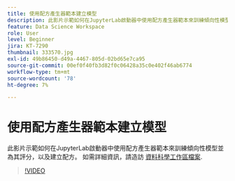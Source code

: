 ```yaml
---
title: 使用配方產生器範本建立模型
description: 此影片示範如何在JupyterLab啟動器中使用配方產生器範本來訓練傾向性模型並為其評分，以及建立配方。
feature: Data Science Workspace
role: User
level: Beginner
jira: KT-7290
thumbnail: 333570.jpg
exl-id: 49b86450-d49a-4467-805d-02bd65e7ca95
source-git-commit: 00ef0f40fb3d82f0c06428a35c0e402f46ab6774
workflow-type: tm+mt
source-wordcount: '78'
ht-degree: 7%

---
```


# 使用配方產生器範本建立模型

此影片示範如何在JupyterLab啟動器中使用配方產生器範本來訓練傾向性模型並為其評分，以及建立配方。 如需詳細資訊，請造訪 [資料科學工作區檔案](https://experienceleague.adobe.com/docs/experience-platform/data-science-workspace/home.html?lang=zh-Hant).

>[!VIDEO](https://video.tv.adobe.com/v/333570?learn=on)
